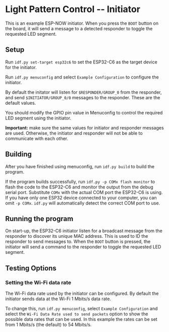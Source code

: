 # Light Pattern Control -- Initiator

This is an example ESP-NOW initiator. When you press the `BOOT` button on the board, it will send a message to a detected responder to toggle the requested LED segment.

## Setup

Run `idf.py set-target esp32c6` to set the ESP32-C6 as the target device for the initiator.

Run `idf.py menuconfig` and select `Example Configuration` to configure the initiator.

By default the initator will listen for `$RESPONDER/GROUP_0` from the responder, and send `$INITIATOR/GROUP_0/0` messages to the responder. These are the default values.

You should modify the GPIO pin value in Menuconfig to control the required LED segment using the initiator.

**Important:** make sure the same values for initiator and responder messages are used. Otherwise, the initiator and responder will not be able to communicate with each other.

## Building

After you have finished using menuconfig, run `idf.py build` to build the program.

If the program builds successfully, run `idf.py -p COMx flash monitor` to flash the code to the ESP32-C6 and monitor the output from the debug serial port. Substitute `COMx` with the actual COM port the ESP32-C6 is using. If you have only one ESP32 device connected to your computer, you can omit `-p COMx`. `idf.py` will automatically detect the correct COM port to use.

## Running the program

On start-up, the ESP32-C6 initiator listen for a broadcast message from the responder to discover its unique MAC address. This is used to ID the responder to send messages to. When the `BOOT` button is pressed, the initiator will send a command to the responder to toggle the requested LED segment.

## Testing Options

### Setting the Wi-Fi data rate

The Wi-Fi data rate used by the initiator can be configured. By default the initiator sends data at the Wi-Fi 1 Mbits/s data rate.

To change this, run `idf.py menuconfig`, select `Example Configuration` and select the `Wi-Fi Data Rate used to send packets` option to show the possible data rates that can be used. In this example the rates can be set from 1 Mbits/s (the default) to 54 Mbits/s.
